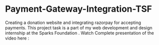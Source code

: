 # Payment-Gateway-Integration-TSF
Creating a donation website and integrating razorpay for accepting payments. This project task is a part of my web development and design internship at the Sparks Foundation .
Watch Complete presentation of the video here :
